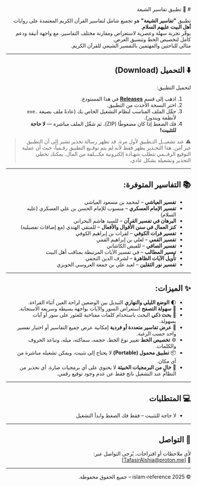<div dir="rtl">
# 📘 تطبيق تفاسير الشيعة

تطبيق **"تفاسير الشيعة"** هو تجميع شامل لتفاسير القرآن الكريم المعتمدة على روايات **أهل البيت عليهم السلام**.  
يوفّر تجربة سهلة وعصرية لاستعراض ومقارنة مختلف التفاسير، مع واجهة أنيقة ودعم كامل لتخصيص الخط وتنسيق العرض.  
مثالي للباحثين والمهتمين بالتفسير الشيعي للقرآن الكريم.

---

## ⬇️ التحميل (Download)

لتحميل التطبيق:

1. اذهب إلى قسم **[Releases](../../releases)** في هذا المستودع.
2. اختر النسخة الأحدث من التطبيق.
3. حمِّل الملف المناسب لنظام التشغيل الخاص بك (عادةً ملف بصيغة `.exe` لأنظمة ويندوز).
4. فك الضغط إذا كان مضغوطًا (ZIP)، ثم شغّل الملف مباشرة — **لا حاجة للتثبيت!**

> ⚠️ عند تشغيــل التـطبيق لأول مرة،
قد تظهر رسالة تحذير تشير إلى أن التطبيق غير آمن.
هذا التحـذير يظهر فقط لأنه لم يتم توقـيع التطبيق رقـمياً، حيث أن عملية التوقيع الرقــمي تتطلب شهـادة إلكترونية مكـــلفة من المال.
يمكنك تخطي التحذير وتشغيله بشكل عادي.

---

## 📚 التفاسير المتوفرة:

- **تفسير العياشي** – لمحمد بن مسعود العياشي  
- **تفسير الإمام العسكري** – منسوب للإمام الحسن بن علي العسكري (عليه السلام)  
- **البرهان في تفسير القرآن** – للسيد هاشم البحراني  
- **كنز العمال في سنن الأقوال والأفعال** – للمتقي الهندي (مع إضافات تفصيلية)  
- **تفسير فرات الكوفي** – لفرات بن إبراهيم الكوفي  
- **تفسير القمي** – لعلي بن إبراهيم القمي  
- **تفسير الصافي** – للفيض الكاشاني  
- **تيسير المطالب** – في تفسير الآيات المرتبطة بمناقب أهل البيت  
- **تأويل الآيات الظاهرة** – لشرف الدين النجفي  
- **تفسير نور الثقلين** – لعبد علي بن جمعة العروسي الحويزي  

---

## ✨ الميزات:

<div dir="rtl">

<ul>

<li>🌓 <strong>الوضع الليلي والنهاري</strong>  
التبديل بين الوضعين لراحة العين أثناء القراءة.</li>

<li>📖 <strong>سهولة التصفح</strong>  
استعراض السور والآيات بواجهة بسيطة وسريعة الاستجابة.</li>

<li>🔎 <strong>بحث ذكي</strong>  
البحث باستخدام كلمات مفتاحية للعثور على سور أو آيات بسهولة.</li>

<li>📝 <strong>عرض تفاسير متعددة أو فردية</strong>  
إمكانية عرض جميع التفاسير أو اختيار تفسير واحد حسب الرغبة.</li>

<li>⚙️ <strong>تخصيص الخط</strong>  
تغيير نوع الخط، حجمه، سماكته، ميله، وتباعد الحروف والكلمات.</li>

<li>📦 <strong>تطبيق محمول (Portable)</strong>  
لا يحتاج إلى تثبيت، ويمكن تشغيله مباشرة من أي مكان.</li>

<li>🔐 <strong>خالٍ من البرمجيات الخبيثة</strong>  
لا يحتوي على أي برمجيات ضارة. أي تحذير من النظام عند التشغيل ناتج فقط عن عدم وجود توقيع رقمي.</li>

</ul>

</div>

---

## 💻 المتطلبات


- لا حاجة للتثبيت – فقط فك الضغط وابدأ التشغيل

---

## 📩 التواصل

لأي ملاحظات أو اقتراحات، يُرجى التواصل عبر:  
📧 [TafasirAlshia@proton.me] 

---

© 2025 islam-reference – جميع الحقوق محفوظة.
</div>
